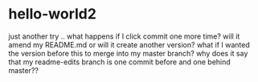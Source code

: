 # hello-world2
just another try ..
what happens if I click commit one more time? will it amend my README.md or will it create another version? what if I wanted the version before this to merge into my master branch? why does it say that my readme-edits branch is one commit before and one behind master??
